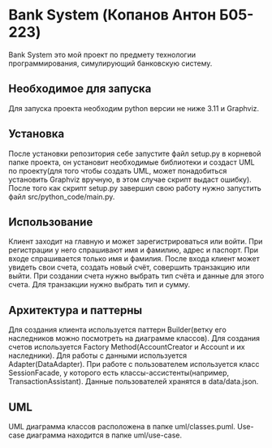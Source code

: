 # Bank System (Копанов Антон Б05-223)

Bank System это мой проект по предмету технологии программирования, симулирующий банковскую систему.

## Необходимое для запуска

Для запуска проекта необходим python версии не ниже 3.11 и Graphviz.

## Установка

После установки репозитория себе запустите файл setup.py в корневой папке проекта, он установит необходимые библиотеки и
создаст UML по проекту(для того чтобы создать UML, может понадобиться установить Graphviz вручную, в этом случае скрипт
выдаст ошибку). После того как скрипт setup.py завершил свою работу нужно запустить файл src/python_code/main.py.

## Использование

Клиент заходит на главную и может зарегистрироваться или войти. При регистрации у него спрашивают имя и фамилию, адрес и
паспорт. При входе спрашивается только имя и фамилия. После входа клиент может увидеть свои счета, создать новый счёт,
совершить транзакцию или выйти.
При создании счета нужно выбрать тип счёта и данные для этого счета. Для транзакции нужно выбрать тип и сумму.

## Архитектура и паттерны

Для создания клиента используется паттерн Builder(ветку его наследников можно посмотреть на диаграмме классов). Для
создания счетов используется Factory Method(AccountCreator и Account и их наследники). Для работы с данными используется
Adapter(DataAdapter). При работе с пользователем используется класс SessionFacade, у которого есть
классы-ассистенты(например, TransactionAssistant). Данные пользователей хранятся в data/data.json.

## UML

UML диаграмма классов расположена в папке uml/classes.puml. Use-case диаграмма находится в папке uml/use-case.
